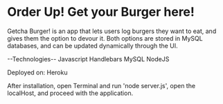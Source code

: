 # Order Up! Get your Burger here!

Getcha Burger! is an app that lets users log burgers they want to eat, and gives them the option to devour it. Both options are stored in MySQL databases, and can be updated dynamically through the UI.


--Technologies--
Javascript
Handlebars
MySQL
NodeJS

Deployed on: Heroku

After installation, open Terminal and run 'node server.js', open the localHost, and proceed with the application.

